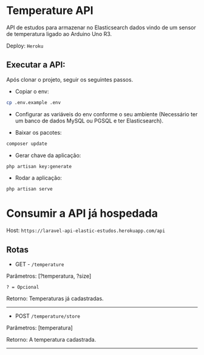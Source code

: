 # Temperature API

API de estudos para armazenar no Elasticsearch dados vindo de um sensor de temperatura ligado ao Arduino Uno R3.

Deploy: `Heroku`

## Executar a API:

Após clonar o projeto, seguir os seguintes passos.

- Copiar o env:

``` bash
cp .env.example .env
```

- Configurar as variáveis do env conforme o seu ambiente (Necessário ter um banco de dados MySQL ou PGSQL e ter Elasticsearch).

- Baixar os pacotes:

``` bash
composer update
```

- Gerar chave da aplicação:

``` bash
php artisan key:generate
```

- Rodar a aplicação:

```bash
php artisan serve
```

# Consumir a API já hospedada

Host: `https://laravel-api-elastic-estudos.herokuapp.com/api`

## Rotas

- GET - `/temperature`

Parâmetros: [?temperatura, ?size]

`? = Opcional`

Retorno: Temperaturas já cadastradas. 

----

- POST `/temperature/store`

Parâmetros: [temperatura]

Retorno: A temperatura cadastrada.

---

